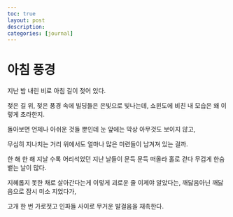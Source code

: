 ```yaml
---
toc: true
layout: post
description:
categories: [journal]
---
```

# 아침 풍경

지난 밤 내린 비로 아침 길이 젖어 있다.

젖은 길 위, 젖은 풍경 속에 빌딩들은 은빛으로 빛나는데,
쇼윈도에 비친 내 모습은 왜 이렇게 초라한지.

돌아보면 언제나 아쉬운 것들 뿐인데
눈 앞에는 막상 아무것도 보이지 않고,

무심히 지나치는 거리 위에서도
얼마나 많은 미련들이 남겨져 있는 걸까.

한 해 한 해 지날 수록
어리석었던 지난 날들이 문득 문득 떠올라
홀로 걷다 무겁게 한숨 뱉는 날이 많다.

지혜롭지 못한 채로 살아간다는게
이렇게 괴로운 줄 이제야 알았다는,
깨닳음아닌 깨닳음으로 잠시 미소 지었다가,

고개 한 번 가로젓고 인파들 사이로
무거운 발걸음을 재촉한다.
